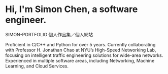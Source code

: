 # Hi, I'm Simon Chen, a software engineer.
SIMON-PORTFOLIO 個人作品集／個人網站

Proficient in C/C++ and Python for over 5 years. Currently collaborating with Professor H. Jonathan Chao at NYU’s High-Speed Networking Lab, focusing on intelligent traffic engineering solutions for wide-area networks. Experienced in multiple software areas, including Networking, Machine Learning, and Cloud Services.